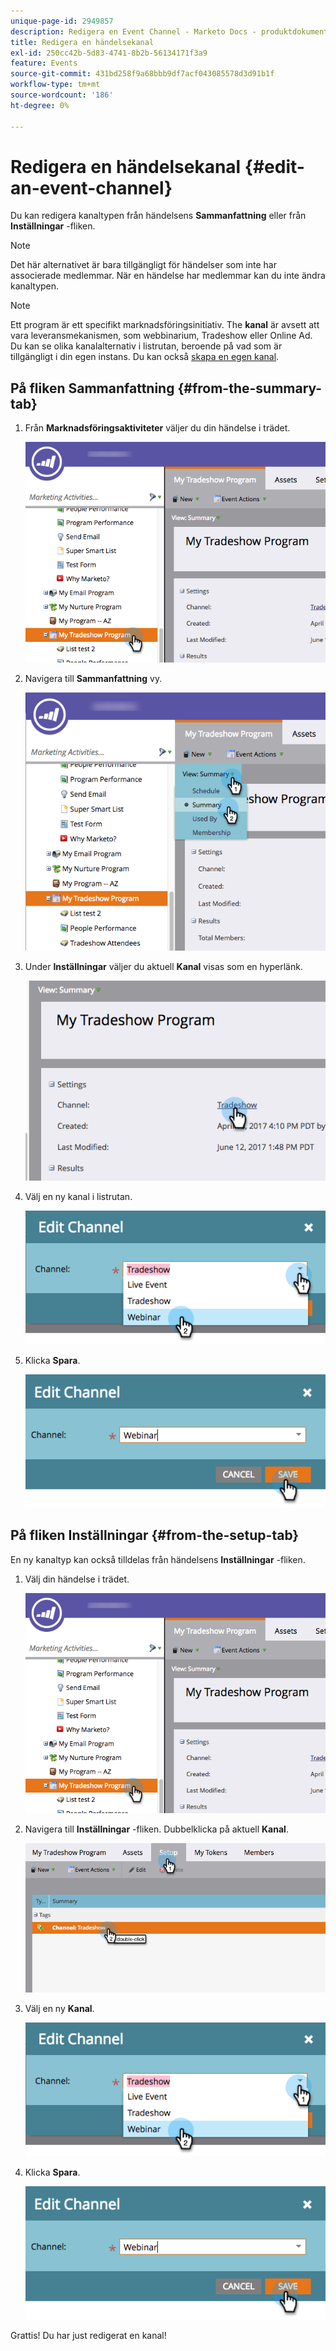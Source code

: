 ```yaml
---
unique-page-id: 2949857
description: Redigera en Event Channel - Marketo Docs - produktdokumentation
title: Redigera en händelsekanal
exl-id: 250cc42b-5d83-4741-8b2b-56134171f3a9
feature: Events
source-git-commit: 431bd258f9a68bbb9df7acf043085578d3d91b1f
workflow-type: tm+mt
source-wordcount: '186'
ht-degree: 0%

---
```


# Redigera en händelsekanal {#edit-an-event-channel}

Du kan redigera kanaltypen från händelsens **Sammanfattning** eller från **Inställningar** -fliken.

>[!NOTE]
>
>Det här alternativet är bara tillgängligt för händelser som inte har associerade medlemmar. När en händelse har medlemmar kan du inte ändra kanaltypen.

>[!NOTE]
>
>Ett program är ett specifikt marknadsföringsinitiativ. The **kanal** är avsett att vara leveransmekanismen, som webbinarium, Tradeshow eller Online Ad. Du kan se olika kanalalternativ i listrutan, beroende på vad som är tillgängligt i din egen instans. Du kan också  [skapa en egen kanal](/help/marketo/product-docs/administration/tags/create-a-program-channel.md).

## På fliken Sammanfattning {#from-the-summary-tab}

1. Från **Marknadsföringsaktiviteter** väljer du din händelse i trädet.

   ![](assets/eventprogramseelct.png)

1. Navigera till **Sammanfattning** vy.

   ![](assets/eventprogramsummary.png)

1. Under **Inställningar** väljer du aktuell **Kanal** visas som en hyperlänk.

   ![](assets/channeltypeevent.png)

1. Välj en ny kanal i listrutan.

   ![](assets/tradeshowchange.png)

1. Klicka **Spara**.

   ![](assets/2017-06-13-09-35-53.png)

## På fliken Inställningar {#from-the-setup-tab}

En ny kanaltyp kan också tilldelas från händelsens **Inställningar** -fliken.

1. Välj din händelse i trädet.

   ![](assets/eventprogramseelct.png)

1. Navigera till **Inställningar** -fliken. Dubbelklicka på aktuell **Kanal**.

   ![](assets/setuptabchangechannel.png)

1. Välj en ny **Kanal**.

   ![](assets/tradeshowchange.png)

1. Klicka **Spara**.

   ![](assets/2017-06-13-09-35-53.png)

Grattis! Du har just redigerat en kanal!
